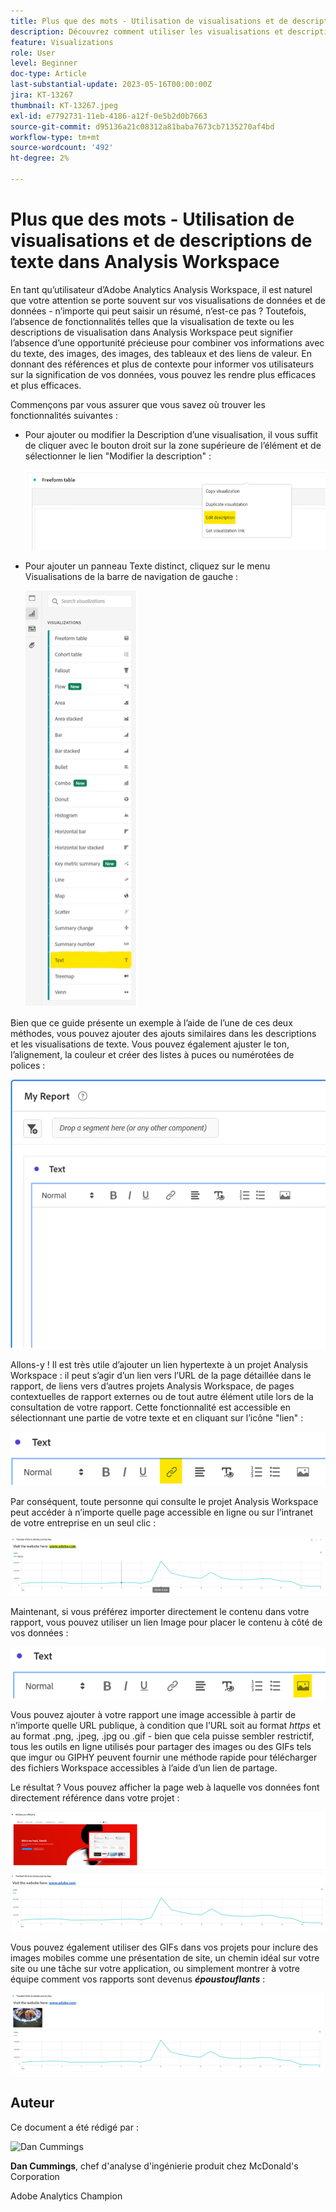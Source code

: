 ```yaml
---
title: Plus que des mots - Utilisation de visualisations et de descriptions de texte dans Analysis Workspace
description: Découvrez comment utiliser les visualisations et descriptions de texte dans les projets pour créer une Analysis Workspace plus soignée pour vos utilisateurs finaux.
feature: Visualizations
role: User
level: Beginner
doc-type: Article
last-substantial-update: 2023-05-16T00:00:00Z
jira: KT-13267
thumbnail: KT-13267.jpeg
exl-id: e7792731-11eb-4186-a12f-0e5b2d0b7663
source-git-commit: d95136a21c08312a81baba7673cb7135270af4bd
workflow-type: tm+mt
source-wordcount: '492'
ht-degree: 2%

---
```


# Plus que des mots - Utilisation de visualisations et de descriptions de texte dans Analysis Workspace

En tant qu’utilisateur d’Adobe Analytics Analysis Workspace, il est naturel que votre attention se porte souvent sur vos visualisations de données et de données - n’importe qui peut saisir un résumé, n’est-ce pas ? Toutefois, l’absence de fonctionnalités telles que la visualisation de texte ou les descriptions de visualisation dans Analysis Workspace peut signifier l’absence d’une opportunité précieuse pour combiner vos informations avec du texte, des images, des images, des tableaux et des liens de valeur. En donnant des références et plus de contexte pour informer vos utilisateurs sur la signification de vos données, vous pouvez les rendre plus efficaces et plus efficaces.

Commençons par vous assurer que vous savez où trouver les fonctionnalités suivantes :

- Pour ajouter ou modifier la Description d’une visualisation, il vous suffit de cliquer avec le bouton droit sur la zone supérieure de l’élément et de sélectionner le lien &quot;Modifier la description&quot; :

  ![text 01](assets/t01.png)


- Pour ajouter un panneau Texte distinct, cliquez sur le menu Visualisations de la barre de navigation de gauche :

  ![text 02](assets/t02.png)

Bien que ce guide présente un exemple à l’aide de l’une de ces deux méthodes, vous pouvez ajouter des ajouts similaires dans les descriptions et les visualisations de texte. Vous pouvez également ajuster le ton, l’alignement, la couleur et créer des listes à puces ou numérotées de polices :

![text 03](assets/t03.png)

Allons-y ! Il est très utile d’ajouter un lien hypertexte à un projet Analysis Workspace : il peut s’agir d’un lien vers l’URL de la page détaillée dans le rapport, de liens vers d’autres projets Analysis Workspace, de pages contextuelles de rapport externes ou de tout autre élément utile lors de la consultation de votre rapport. Cette fonctionnalité est accessible en sélectionnant une partie de votre texte et en cliquant sur l’icône &quot;lien&quot; :

![text 04](assets/t04.png)

Par conséquent, toute personne qui consulte le projet Analysis Workspace peut accéder à n’importe quelle page accessible en ligne ou sur l’intranet de votre entreprise en un seul clic :

![text 05](assets/t05.png)

Maintenant, si vous préférez importer directement le contenu dans votre rapport, vous pouvez utiliser un lien Image pour placer le contenu à côté de vos données :

![text 06](assets/t06.png)

Vous pouvez ajouter à votre rapport une image accessible à partir de n’importe quelle URL publique, à condition que l’URL soit au format *https* et au format .png, .jpeg, .jpg ou .gif - bien que cela puisse sembler restrictif, tous les outils en ligne utilisés pour partager des images ou des GIFs tels que imgur ou GIPHY peuvent fournir une méthode rapide pour télécharger des fichiers Workspace accessibles à l’aide d’un lien de partage.

Le résultat ? Vous pouvez afficher la page web à laquelle vos données font directement référence dans votre projet :

![text 07](assets/t07.png)

Vous pouvez également utiliser des GIFs dans vos projets pour inclure des images mobiles comme une présentation de site, un chemin idéal sur votre site ou une tâche sur votre application, ou simplement montrer à votre équipe comment vos rapports sont devenus ***époustouflants*** :

![text 08](assets/t08.png)

## Auteur

Ce document a été rédigé par :

![Dan Cummings](assets/text09.png)

**Dan Cummings**, chef d&#39;analyse d&#39;ingénierie produit chez McDonald&#39;s Corporation

Adobe Analytics Champion
